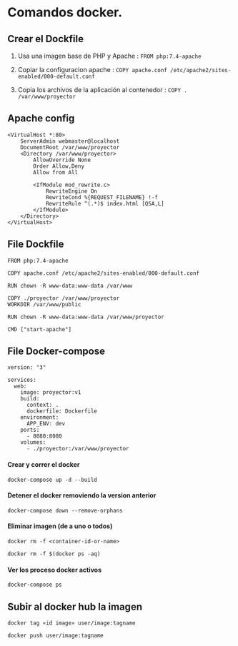 # Comandos docker. 

## Crear el Dockfile 

1. Usa una imagen base de PHP y Apache : `FROM php:7.4-apache`

1.  Copiar la configuracion apache : `COPY apache.conf /etc/apache2/sites-enabled/000-default.conf`

1. Copia los archivos de la aplicación al contenedor : `COPY . /var/www/proyector`

## Apache config

```
<VirtualHost *:80>
    ServerAdmin webmaster@localhost
    DocumentRoot /var/www/proyector
    <Directory /var/www/proyector>
        AllowOverride None
        Order Allow,Deny
        Allow from All
 
        <IfModule mod_rewrite.c>
            RewriteEngine On
            RewriteCond %{REQUEST_FILENAME} !-f
            RewriteRule ^(.*)$ index.html [QSA,L]
        </IfModule>
    </Directory>
</VirtualHost>
```


##  File Dockfile

```
FROM php:7.4-apache

COPY apache.conf /etc/apache2/sites-enabled/000-default.conf

RUN chown -R www-data:www-data /var/www

COPY ./proyector /var/www/proyector
WORKDIR /var/www/public

RUN chown -R www-data:www-data /var/www/proyector

CMD ["start-apache"]
```

## File Docker-compose 

```
version: "3"

services:
  web:
    image: proyector:v1
    build:  
      context: .
      dockerfile: Dockerfile
    environment:
      APP_ENV: dev
    ports:
      - 8080:8080
    volumes:
      - ./proyector:/var/www/proyector
```

#### Crear y correr el docker

`docker-compose up -d --build`

#### Detener el docker removiendo la version anterior

`docker-compose down --remove-orphans`

#### Eliminar imagen (de a uno o todos)

`docker rm -f <container-id-or-name>`

`docker rm -f $(docker ps -aq)`

#### Ver los proceso docker activos

`docker-compose ps`

## Subir al docker hub la imagen

`docker tag «id image» user/image:tagname`

`docker push user/image:tagname`









